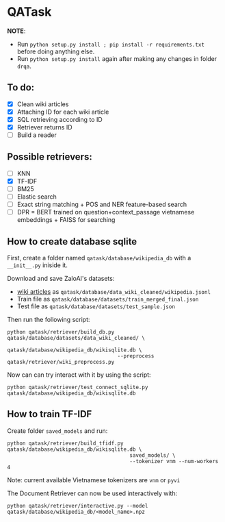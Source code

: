 # QATask

**NOTE**: 
- Run `python setup.py install ; pip install -r requirements.txt` before doing anything else.
- Run `python setup.py install` again after making any changes in folder `drqa`.

## To do:
- [x] Clean wiki articles
- [x] Attaching ID for each wiki article
- [x] SQL retrieving according to ID
- [x] Retriever returns ID
- [ ] Build a reader

## Possible retrievers:
- [ ] KNN
- [x] TF-IDF
- [ ] BM25
- [ ] Elastic search
- [ ] Exact string matching + POS and NER feature-based search
- [ ] DPR = BERT trained on question+context_passage vietnamese embeddings + FAISS for searching

## How to create database sqlite
First, create a folder named `qatask/database/wikipedia_db` with a `__init__.py` iniside it.

Download and save ZaloAI's datasets:
- [wiki articles](https://dl-challenge.zalo.ai/e2e-question-answering/wikipedia_20220620_cleaned.zip) 
as `qatask/database/data_wiki_cleaned/wikipedia.jsonl`
- Train file as `qatask/database/datasets/train_merged_final.json`
- Test file as `qatask/database/datasets/test_sample.json`

Then run the following script:

```
python qatask/retriever/build_db.py qatask/database/datasets/data_wiki_cleaned/ \ 
                                    qatask/database/wikipedia_db/wikisqlite.db \
                                    --preprocess qatask/retriever/wiki_preprocess.py
```

Now can can try interact with it by using the script:
```
python qatask/retriever/test_connect_sqlite.py qatask/database/wikipedia_db/wikisqlite.db
```

## How to train TF-IDF
Create folder `saved_models` and run:
```
python qatask/retriever/build_tfidf.py  qatask/database/wikipedia_db/wikisqlite.db \
                                        saved_models/ \
                                        --tokenizer vnm --num-workers 4
```
Note: current available Vietnamese tokenizers are `vnm` or `pyvi`

The Document Retriever can now be used interactively with:
```
python qatask/retriever/interactive.py --model qatask/database/wikipedia_db/<model_name>.npz
```

